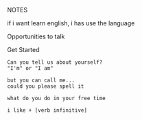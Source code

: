 NOTES

if i want learn english, i has use the language

Opportunities to talk

Get Started

    Can you tell us about yourself?
    "I'm" or "I am"

    but you can call me...
    could you please spell it

    what do you do in your free time

    i like + [verb infinitive]

